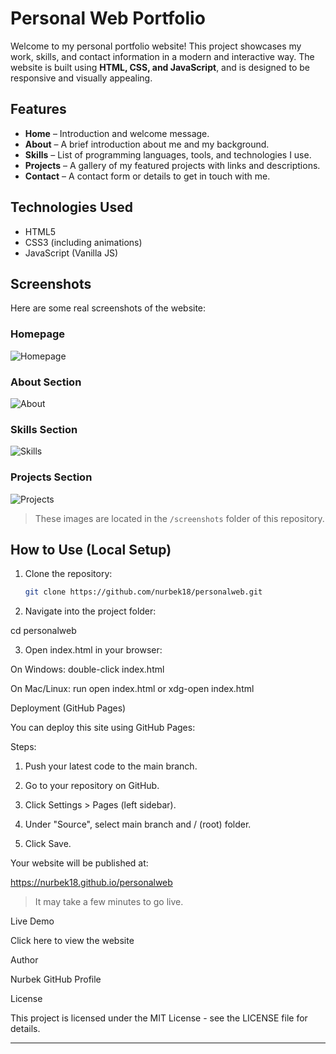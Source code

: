 # Personal Web Portfolio

Welcome to my personal portfolio website! This project showcases my work, skills, and contact information in a modern and interactive way. The website is built using **HTML, CSS, and JavaScript**, and is designed to be responsive and visually appealing.

## Features

- **Home** – Introduction and welcome message.
- **About** – A brief introduction about me and my background.
- **Skills** – List of programming languages, tools, and technologies I use.
- **Projects** – A gallery of my featured projects with links and descriptions.
- **Contact** – A contact form or details to get in touch with me.

## Technologies Used

- HTML5
- CSS3 (including animations)
- JavaScript (Vanilla JS)

## Screenshots

Here are some real screenshots of the website:

### Homepage

![Homepage](homepage.png)

### About Section

![About](about.png)

### Skills Section

![Skills](skills.png)

### Projects Section

![Projects](projects.png)

> These images are located in the `/screenshots` folder of this repository.

## How to Use (Local Setup)

1. Clone the repository:
   ```bash
   git clone https://github.com/nurbek18/personalweb.git

2. Navigate into the project folder:

cd personalweb


3. Open index.html in your browser:

On Windows: double-click index.html

On Mac/Linux: run open index.html or xdg-open index.html




Deployment (GitHub Pages)

You can deploy this site using GitHub Pages:

Steps:

1. Push your latest code to the main branch.


2. Go to your repository on GitHub.


3. Click Settings > Pages (left sidebar).


4. Under "Source", select main branch and / (root) folder.


5. Click Save.



Your website will be published at:

https://nurbek18.github.io/personalweb

> It may take a few minutes to go live.



Live Demo

Click here to view the website

Author

Nurbek
GitHub Profile

License

This project is licensed under the MIT License - see the LICENSE file for details.

---
